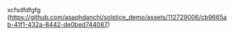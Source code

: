 xcfsdfdfgfg
(https://github.com/asaphdanchi/solstice_demo/assets/112729006/cb9665ab-41f1-432a-8442-de0bed744087)
